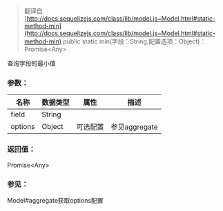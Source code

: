 > 翻译自 [http://docs.sequelizejs.com/class/lib/model.js~Model.html#static-method-min](http://docs.sequelizejs.com/class/lib/model.js~Model.html#static-method-min)
public static min(字段：String,配置选项：Object)：Promise\<Any>

查询字段的最小值

### 参数：

名称 | 数据类型 | 属性 | 描述
-- | -- | -- | --
field | String
options | Object | 可选配置 | 参见aggregate

### 返回值：

Promise\<Any>

### 参见：

Model#aggregate获取options配置